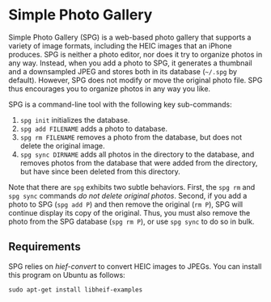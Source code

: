 Simple Photo Gallery
====================

Simple Photo Gallery (SPG) is a web-based photo gallery that supports a variety
of image formats, including the HEIC images that an iPhone produces. SPG is
neither a photo editor, nor does it try to organize photos in any way. Instead,
when you add a photo to SPG, it generates a thumbnail and a downsampled JPEG
and stores both in its database (`~/.spg` by default). However, SPG does not
modify or move the original photo file. SPG thus encourages you to organize
photos in any way you like.

SPG is a command-line tool with the following key sub-commands:

1. `spg init` initializes the database.
2. `spg add FILENAME` adds a photo to database.
3. `spg rm FILENAME` removes a photo from the database, but does not
  delete the original image.
4. `spg sync DIRNAME` adds all photos in the directory to the database, and
   removes photos from the database that were added from the directory, but
   have since been deleted from this directory.

Note that there are `spg` exhibits two subtle behaviors. First, the
`spg rm` and `spg sync` commands *do not delete original photos*. Second,
if you add a photo to SPG (`spg add P`) and then remove the original (`rm P`),
SPG will continue display its copy of the original. Thus, you must
also remove the photo from the SPG database (`spg rm P`), or use `spg sync`
to do so in bulk.

Requirements
------------

SPG relies on *hief-convert* to convert HEIC images to JPEGs. You can install
this program on Ubuntu as follows:

```
sudo apt-get install libheif-examples
```
